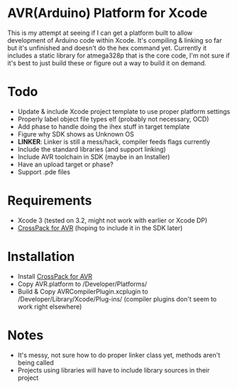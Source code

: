 AVR(Arduino) Platform for Xcode
===============================

This is my attempt at seeing if I can get a platform built to allow development of Arduino code within Xcode.  It's compiling & linking so far but it's unfinished and doesn't do the hex command yet.  Currently it includes a static library for atmega328p that is the core code, I'm not sure if it's best to just build these or figure out a way to build it on demand.

Todo
====

* Update & include Xcode project template to use proper platform settings
* Properly label object file types elf (probably not necessary, OCD)
* Add phase to handle doing the ihex stuff in target template
* Figure why SDK shows as Unknown OS
* **LINKER**: Linker is still a mess/hack, compiler feeds flags currently
* Include the standard libraries (and support linking)
* Include AVR toolchain in SDK (maybe in an Installer)
* Have an upload target or phase?
* Support .pde files


Requirements
============

* Xcode 3 (tested on 3.2, might not work with earlier or Xcode DP)
* [CrossPack for AVR](http://www.obdev.at/products/crosspack/index.html) (hoping to include it in the SDK later)

Installation
============

* Install [CrossPack for AVR](http://www.obdev.at/products/crosspack/index.html)
* Copy AVR.platform to /Developer/Platforms/
* Build & Copy AVRCompilerPlugin.xcplugin to /Developer/Library/Xcode/Plug-ins/ (compiler plugins don't seem to work right elsewhere)


Notes
=====

* It's messy, not sure how to do proper linker class yet, methods aren't being called
* Projects using libraries will have to include library sources in their project
